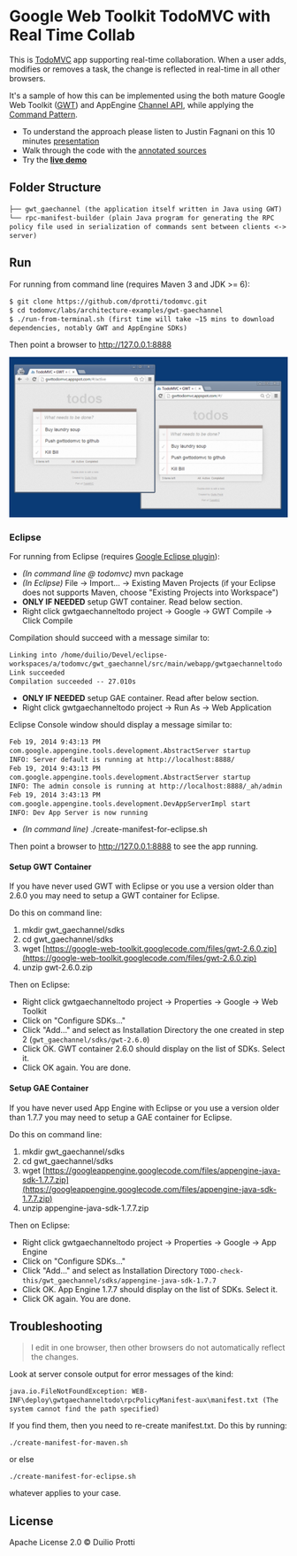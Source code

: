 
# Google Web Toolkit TodoMVC with Real Time Collab

This is [TodoMVC](http://todomvc.com) app supporting real-time collaboration.
When a user adds, modifies or removes a task, the change is reflected in real-time in all other browsers.

It's a sample of how this can be implemented using the both mature Google Web Toolkit ([GWT](http://www.gwtproject.org/))
and AppEngine [Channel API](https://developers.google.com/appengine/docs/java/channel/), while applying
the [Command Pattern](http://en.wikipedia.org/wiki/Command_pattern).

- To understand the approach please listen to Justin Fagnani on this 10 minutes [presentation](http://www.youtube.com/watch?v=wWhd9ZwvCyw&t=29m44s)
- Walk through the code with the [annotated sources](http://dprotti.github.io/gwttododoc)
- Try the **[live demo](http://gwttodomvc.appspot.com)**

## Folder Structure

```
├── gwt_gaechannel (the application itself written in Java using GWT)
└── rpc-manifest-builder (plain Java program for generating the RPC policy file used in serialization of commands sent between clients <-> server)
```

## Run
For running from command line (requires Maven 3 and JDK >= 6):

    $ git clone https://github.com/dprotti/todomvc.git
    $ cd todomvc/labs/architecture-examples/gwt-gaechannel
    $ ./run-from-terminal.sh (first time will take ~15 mins to download dependencies, notably GWT and AppEngine SDKs)

Then point a browser to http://127.0.0.1:8888

![TodoMVC screenshot](gwt_gaechannel/src/main/docco/in-action.png)

### Eclipse
For running from Eclipse (requires [Google Eclipse plugin](https://developers.google.com/eclipse/)):

- _(In command line @ todomvc)_ mvn package
- _(In Eclipse)_ File -> Import... -> Existing Maven Projects (if your Eclipse does not supports Maven, choose "Existing Projects into Workspace")
- **ONLY IF NEEDED** setup GWT container. Read below section.
- Right click gwtgaechanneltodo project -> Google -> GWT Compile -> Click Compile

Compilation should succeed with a message similar to:

    Linking into /home/duilio/Devel/eclipse-workspaces/a/todomvc/gwt_gaechannel/src/main/webapp/gwtgaechanneltodo
    Link succeeded
    Compilation succeeded -- 27.010s

- **ONLY IF NEEDED** setup GAE container. Read after below section.
- Right click gwtgaechanneltodo project -> Run As -> Web Application

Eclipse Console window should display a message similar to:

    Feb 19, 2014 9:43:13 PM com.google.appengine.tools.development.AbstractServer startup
    INFO: Server default is running at http://localhost:8888/
    Feb 19, 2014 9:43:13 PM com.google.appengine.tools.development.AbstractServer startup
    INFO: The admin console is running at http://localhost:8888/_ah/admin
    Feb 19, 2014 3:43:13 PM com.google.appengine.tools.development.DevAppServerImpl start
    INFO: Dev App Server is now running

- _(In command line)_ ./create-manifest-for-eclipse.sh

Then point a browser to http://127.0.0.1:8888 to see the app running.

#### Setup GWT Container

If you have never used GWT with Eclipse or you use a version older than 2.6.0 you may need to setup a GWT container for Eclipse.

Do this on command line:

1. mkdir gwt_gaechannel/sdks
2. cd gwt_gaechannel/sdks
3. wget [https://google-web-toolkit.googlecode.com/files/gwt-2.6.0.zip](https://google-web-toolkit.googlecode.com/files/gwt-2.6.0.zip)
4. unzip gwt-2.6.0.zip

Then on Eclipse:

- Right click gwtgaechanneltodo project -> Properties -> Google -> Web Toolkit
- Click on "Configure SDKs..."
- Click "Add..." and select as Installation Directory the one created in step 2 (`gwt_gaechannel/sdks/gwt-2.6.0`)
- Click OK. GWT container 2.6.0 should display on the list of SDKs. Select it.
- Click OK again. You are done.

#### Setup GAE Container

If you have never used App Engine with Eclipse or you use a version older than 1.7.7 you may need to setup a GAE container for Eclipse.

Do this on command line:

1. mkdir gwt_gaechannel/sdks
2. cd gwt_gaechannel/sdks
3. wget [https://googleappengine.googlecode.com/files/appengine-java-sdk-1.7.7.zip](https://googleappengine.googlecode.com/files/appengine-java-sdk-1.7.7.zip)
4. unzip appengine-java-sdk-1.7.7.zip

Then on Eclipse:

- Right click gwtgaechanneltodo project -> Properties -> Google -> App Engine
- Click on "Configure SDKs..."
- Click "Add..." and select as Installation Directory `TODO-check-this/gwt_gaechannel/sdks/appengine-java-sdk-1.7.7`
- Click OK. App Engine 1.7.7 should display on the list of SDKs. Select it.
- Click OK again. You are done.

## Troubleshooting

> I edit in one browser, then other browsers do not automatically reflect the changes.

Look at server console output for error messages of the kind:

    java.io.FileNotFoundException: WEB-INF\deploy\gwtgaechanneltodo\rpcPolicyManifest-aux\manifest.txt (The system cannot find the path specified)
    
If you find them, then you need to re-create manifest.txt. Do this by running:

    ./create-manifest-for-maven.sh

or else

    ./create-manifest-for-eclipse.sh
    
whatever applies to your case.

## License

Apache License 2.0 © Duilio Protti
